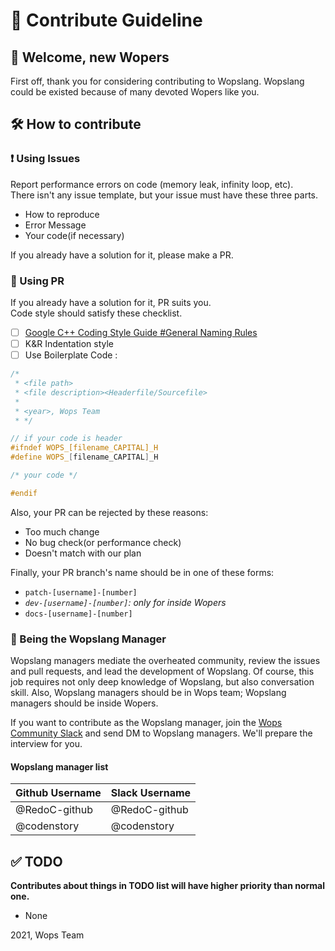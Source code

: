 # :page_with_curl: Contribute Guideline

## :wave: Welcome, new Wopers  

First off, thank you for considering contributing to Wopslang. Wopslang could be existed because of many devoted Wopers like you.

## :hammer_and_wrench: How to contribute

### :heavy_exclamation_mark: Using Issues

Report performance errors on code (memory leak, infinity loop, etc).  
There isn't any issue template, but your issue must have these three parts.

- How to reproduce
- Error Message
- Your code(if necessary)

If you already have a solution for it, please make a PR.

### :fork_and_knife: Using PR

If you already have a solution for it, PR suits you.  
Code style should satisfy these checklist.

- [ ] [Google C++ Coding Style Guide #General Naming Rules](https://google.github.io/styleguide/cppguide.html#General_Naming_Rules)  
- [ ] K&R Indentation style  
- [ ] Use Boilerplate Code :  

```c++
/*
 * <file path> 
 * <file description><Headerfile/Sourcefile>
 *
 * <year>, Wops Team
 * */

// if your code is header
#ifndef WOPS_[filename_CAPITAL]_H
#define WOPS_[filename_CAPITAL]_H

/* your code */

#endif
```

Also, your PR can be rejected by these reasons:

- Too much change
- No bug check(or performance check)
- Doesn't match with our plan

Finally, your PR branch's name should be in one of these forms:

- `patch-[username]-[number]`
- *`dev-[username]-[number]`: only for inside Wopers*
- `docs-[username]-[number]`

### :speech_balloon: Being the Wopslang Manager

Wopslang managers mediate the overheated community, review the issues and pull requests, and lead the development of Wopslang. Of course, this job requires not only deep knowledge of Wopslang, but also conversation skill. Also, Wopslang managers should be in Wops team; Wopslang managers should be inside Wopers.  

If you want to contribute as the Wopslang manager, join the [Wops Community Slack](https://join.slack.com/t/wopslangcommunity/shared_invite/zt-nkcy12cy-n8YlAPnOT~ErPODF6k3jOw) and send DM to Wopslang managers. We'll prepare the interview for you.

#### Wopslang manager list

|Github Username|Slack Username|
|---|---|
|@RedoC-github|@RedoC-github|
|@codenstory|@codenstory|

## :white_check_mark: TODO

**Contributes about things in TODO list will have higher priority than normal one.**  

- None

2021, Wops Team
